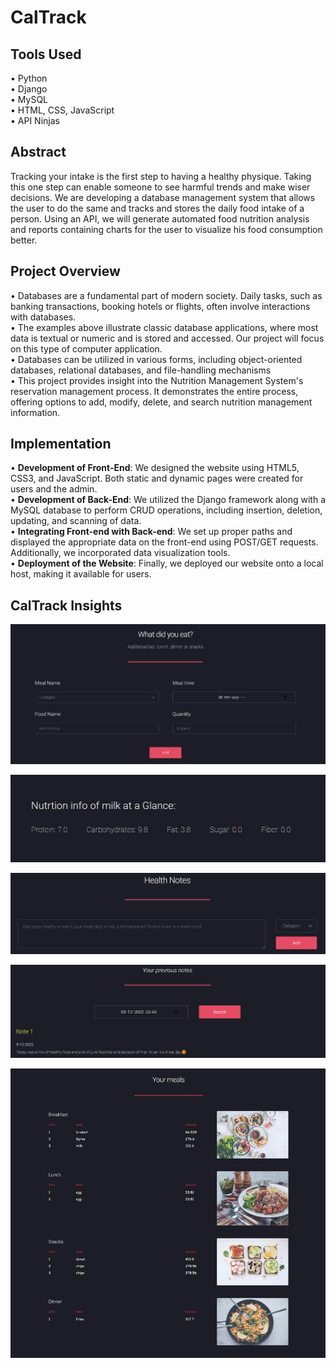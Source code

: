 # CalTrack

## Tools Used
• Python <br>
• Django <br>
• MySQL <br>
• HTML, CSS, JavaScript <br>
• API Ninjas <br>

## Abstract
Tracking your intake is the first step to having a healthy physique. Taking 
this one step can enable someone to see harmful trends and make wiser decisions. 
We are developing a database management system that allows the user to 
do the same and tracks and stores the daily food intake of a person. Using an 
API, we will generate automated food nutrition analysis and reports containing 
charts for the user to visualize his food consumption better.

## Project Overview
• Databases are a fundamental part of modern society. Daily tasks, such as banking transactions, booking hotels or flights, often involve interactions with databases. <br>
• The examples above illustrate classic database applications, where most data is textual or numeric and is stored and accessed. Our project will focus on this type of computer application. <br>
• Databases can be utilized in various forms, including object-oriented databases, relational databases, and file-handling mechanisms <br>
• This project provides insight into the Nutrition Management System's reservation management process. It demonstrates the entire process, offering options to add, modify, delete, and search nutrition management information. <br>

## Implementation

• **Development of Front-End**: We designed the website using HTML5, CSS3, and JavaScript. Both static and dynamic pages were created for users and the admin. <br>
• **Development of Back-End**: We utilized the Django framework along with a MySQL database to perform CRUD operations, including insertion, deletion, updating, and scanning of data. <br>
• **Integrating Front-end with Back-end**: We set up proper paths and displayed the appropriate data on the front-end using POST/GET requests. Additionally, we incorporated data visualization tools. <br>
• **Deployment of the Website**: Finally, we deployed our website onto a local host, making it available for users. <br>

## CalTrack Insights

<p align="center">   
  <img src="https://github.com/priyanshu1405/CalTrack/blob/main/imgs/image1.png"  />
    <br>
</p>
<p align="center">   
  <img src="https://github.com/priyanshu1405/CalTrack/blob/main/imgs/image2.png" />
    <br>
</p>
<p align="center">   
  <img src="https://github.com/priyanshu1405/CalTrack/blob/main/imgs/image3.png"/>
    <br>
</p>
<p align="center">   
  <img src="https://github.com/priyanshu1405/CalTrack/blob/main/imgs/image4.png" />
    <br>
</p>
<p align="center">   
  <img src="https://github.com/priyanshu1405/CalTrack/blob/main/imgs/image5.png" />
    <br>
</p>
